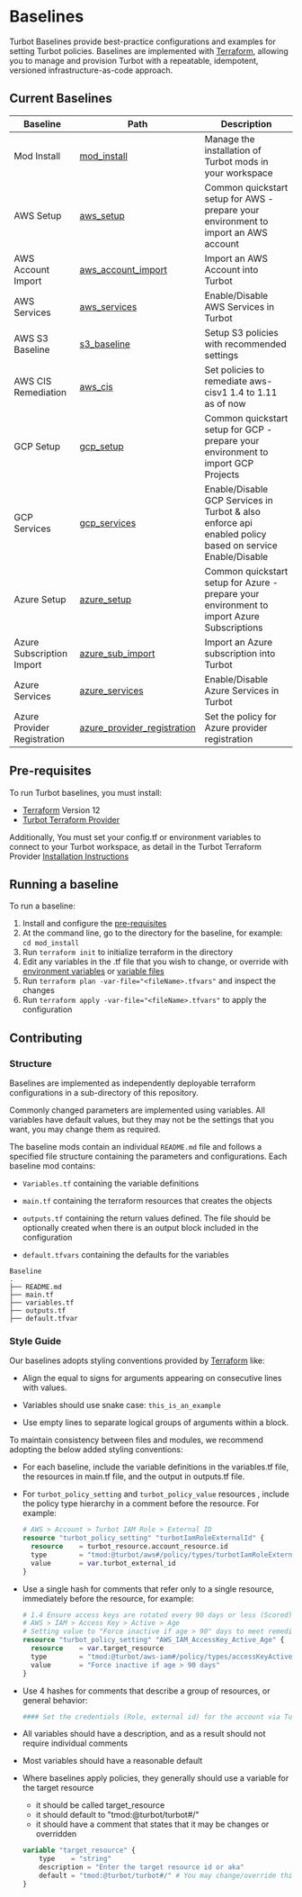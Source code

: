 # Baselines

Turbot Baselines provide best-practice configurations and examples for setting Turbot policies.  Baselines are implemented with [Terraform](https://www.terraform.io), allowing you to manage and provision Turbot with a repeatable, idempotent, versioned infrastructure-as-code approach.


## Current Baselines

| Baseline | Path| Description |
|-|-|-
| Mod Install          | [mod_install](./mod_install)      | Manage the installation of Turbot mods in your workspace
| AWS Setup            | [aws_setup](./aws_setup)          | Common quickstart setup for AWS - prepare your environment to import an AWS account
| AWS Account Import   | [aws_account_import](./aws_account_import) | Import an AWS Account into Turbot
| AWS Services         | [aws_services](./aws_services)    | Enable/Disable AWS Services in Turbot
| AWS S3 Baseline      | [s3_baseline](./s3_baseline)      | Setup S3 policies with recommended settings
| AWS CIS Remediation  | [aws_cis](./aws_cis)              | Set policies to remediate aws-cisv1 1.4 to 1.11 as of now
| GCP Setup            | [gcp_setup](./gcp_setup)          | Common quickstart setup for GCP - prepare your environment to import GCP Projects
| GCP Services         | [gcp_services](./gcp_services)    | Enable/Disable GCP Services in Turbot & also enforce api enabled policy based on service Enable/Disable
| Azure Setup          | [azure_setup](./azure_setup)          | Common quickstart setup for Azure - prepare your environment to import Azure Subscriptions
| Azure Subscription Import| [azure_sub_import](./azure_sub_import) | Import an Azure subscription into Turbot
| Azure Services         | [azure_services](./azure_services)    | Enable/Disable Azure Services in Turbot
| Azure Provider Registration | [azure_provider_registration](./azure_provider_registration)    | Set the policy for Azure provider registration



## Pre-requisites

To run Turbot baselines, you must install:
- [Terraform](https://www.terraform.io) Version 12
- [Turbot Terraform Provider](https://github.com/turbotio/terraform-provider-turbot)

Additionally, You must set your config.tf or environment variables to connect to your Turbot workspace, as detail in the Turbot Terraform Provider [Installation Instructions](https://github.com/turbotio/terraform-provider-turbot/blob/master/installation.md)



## Running a baseline

To run a baseline:
1. Install and configure the [pre-requisites](#pre-requisites)
1. At the command line, go to the directory for the baseline, for example: `cd mod_install`
1. Run `terraform init` to initialize terraform in the directory
1. Edit any variables in the .tf file that you wish to change, or override with [environment variables](https://www.terraform.io/docs/configuration-0-11/variables.html#environment-variables) or [variable files](https://www.terraform.io/docs/configuration-0-11/variables.html#variable-files)
1. Run `terraform plan -var-file="<fileName>.tfvars"` and inspect the changes
1. Run `terraform apply -var-file="<fileName>.tfvars"` to apply the configuration



## Contributing

### Structure
Baselines are implemented as independently deployable terraform configurations in a sub-directory of this repository.

Commonly changed parameters are implemented using variables. All variables have default values, but they may not be the settings that you want, you may change them as required.

The baseline mods contain an individual `README.md` file and follows a specified file structure containing the parameters and configurations. Each baseline mod contains:

  - `Variables.tf` containing the variable definitions

  - `main.tf` containing the terraform resources that creates the objects

  - `outputs.tf` containing the return values defined. The file should be optionally created when there is an output block included in the configuration

  - `default.tfvars` containing the defaults for the variables
```
Baseline
.
├── README.md
├── main.tf
├── variables.tf
├── outputs.tf
├── default.tfvar
```
### Style Guide

Our baselines adopts styling conventions provided by [Terraform](https://www.terraform.io/docs/configuration/style.html) like:

- Align the equal to signs for arguments appearing on consecutive lines with values.

- Variables should use snake case:  `this_is_an_example`

- Use empty lines to separate logical groups of arguments within a block.

To maintain consistency between files and modules, we recommend adopting the below added styling conventions:

- For each baseline, include the variable definitions in the variables.tf file, the resources in main.tf file, and the output in outputs.tf file.

- For `turbot_policy_setting` and `turbot_policy_value` resources , include the policy type hierarchy in a comment before the resource. For example:
    ```terraform
    # AWS > Account > Turbot IAM Role > External ID
    resource "turbot_policy_setting" "turbotIamRoleExternalId" {
      resource    = turbot_resource.account_resource.id
      type        = "tmod:@turbot/aws#/policy/types/turbotIamRoleExternalId"
      value       = var.turbot_external_id
    }
    ```

- Use a single hash for comments that refer only to a single resource, immediately before the resource, for example:
    ```terraform
    # 1.4 Ensure access keys are rotated every 90 days or less (Scored)
    # AWS > IAM > Access Key > Active > Age
    # Setting value to "Force inactive if age > 90" days to meet remediation
    resource "turbot_policy_setting" "AWS_IAM_AccessKey_Active_Age" {
      resource    = var.target_resource
      type        = "tmod:@turbot/aws-iam#/policy/types/accessKeyActiveAge"
      value       = "Force inactive if age > 90 days"
    }
    ```

- Use 4 hashes for comments that describe a group of resources, or general behavior:
    ```terraform
    #### Set the credentials (Role, external id) for the account via Turbot policies
    ```

- All variables should have a description, and as a result should not require individual comments

- Most variables should have a reasonable default

- Where baselines apply policies, they generally should use a variable for the target resource
    - it should be called target_resource
    - it should default to "tmod:@turbot/turbot#/"
    - it should have a comment that states that it may be changes or overridden
    ```terraform
    variable "target_resource" {
        type    = "string"
        description = "Enter the target resource id or aka"
        default = "tmod:@turbot/turbot#/" # You may change/override this value to the id of target folder or resource
    }
    ```
